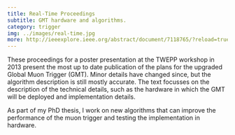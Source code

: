 ```yaml
---
title: Real-Time Proceedings
subtitle: GMT hardware and algorithms.
category: trigger
img: ../images/real-time.jpg
more: http://ieeexplore.ieee.org/abstract/document/7118765/?reload=true
---
```


These proceedings for a poster presentation at the TWEPP workshop in 2013 present the most up to date publication of the plans for the upgraded Global Muon Trigger (GMT). Minor details have changed since, but the algorithm description is still mostly accurate. The text focusses on the description of the technical details, such as the hardware in which the GMT will be deployed and implementation details.

As part of my PhD thesis, I work on new algorithms that can improve the performance of the muon trigger and testing the implementation in hardware.
